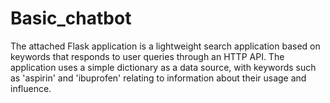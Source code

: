 # Basic_chatbot
The attached Flask application is a lightweight search application based on keywords that responds to user queries through an HTTP API. The application uses a simple dictionary as a data source, with keywords such as 'aspirin' and 'ibuprofen' relating to information about their usage and influence. 
